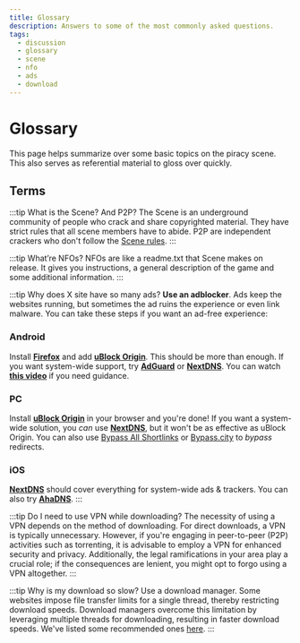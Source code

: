 ```yaml
---
title: Glossary
description: Answers to some of the most commonly asked questions.
tags:
  - discussion
  - glossary
  - scene
  - nfo
  - ads
  - download
---
```


# Glossary

This page helps summarize over some basic topics on the piracy scene. This also
serves as referential material to gloss over quickly.

## Terms

:::tip What is the Scene? And P2P?
The Scene is an underground community of
people who crack and share copyrighted material. They have strict rules that all
scene members have to abide. P2P are independent crackers who don't follow the
[Scene rules](https://scenerules.org).
:::

:::tip What’re NFOs?
NFOs are like a readme.txt that Scene makes on release. It
gives you instructions, a general description of the game and some additional
information.
:::

:::tip Why does X site have so many ads?
**Use an adblocker**. Ads keep the
websites running, but sometimes the ad ruins the experience or even link
malware. You can take these steps if you want an ad-free experience:

### Android

Install
[**Firefox**](https://play.google.com/store/apps/details?id=org.mozilla.firefox)
and add
[**uBlock Origin**](https://addons.mozilla.org/android/addon/ublock-origin).
This should be more than enough. If you want system-wide support, try
[**AdGuard**](https://adguard.com/adguard-android/overview.html) or
[**NextDNS**](https://nextdns.io). You can watch
[**this video**](https://youtu.be/WUG57ynLb8I) if you need guidance.

### PC

Install [**uBlock Origin**](https://ublockorigin.com) in your browser and you're
done! If you want a system-wide solution, you _can_ use
[**NextDNS**](https://nextdns.io), but it won't be as effective as uBlock
Origin. You can also use
[Bypass All Shortlinks](https://codeberg.org/Amm0ni4/bypass-all-shortlinks-debloated)
or [Bypass.city](https://bypass.city) to _bypass_ redirects.

### iOS

[**NextDNS**](https://nextdns.io) should cover everything for system-wide ads &
trackers. You can also try [**AhaDNS**](https://ahadns.com).
:::

:::tip Do I need to use VPN while downloading?
The necessity of using a VPN
depends on the method of downloading. For direct downloads, a VPN is typically
unnecessary. However, if you're engaging in peer-to-peer (P2P) activities such
as torrenting, it is advisable to employ a VPN for enhanced security and
privacy. Additionally, the legal ramifications in your area play a crucial role;
if the consequences are lenient, you might opt to forgo using a VPN altogether.
:::

:::tip Why is my download so slow? 
Use a download manager. Some websites impose
file transfer limits for a single thread, thereby restricting download speeds.
Download managers overcome this limitation by leveraging multiple threads for
downloading, resulting in faster download speeds. We've listed some recommended
ones [here](/useful).
:::
